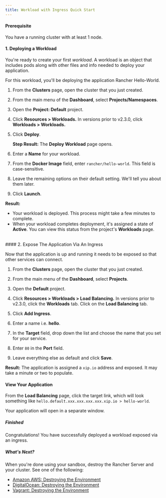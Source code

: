 ```yaml
---
title: Workload with Ingress Quick Start
---
```


#### Prerequisite

You have a running cluster with at least 1 node.

#### 1. Deploying a Workload

You're ready to create your first _workload_. A workload is an object that includes pods along with other files and info needed to deploy your application.

For this workload, you'll be deploying the application Rancher Hello-World.

1.  From the **Clusters** page, open the cluster that you just created.

2.  From the main menu of the **Dashboard**, select **Projects/Namespaces**.

3.  Open the **Project: Default** project.

4.  Click **Resources > Workloads.** In versions prior to v2.3.0, click **Workloads > Workloads.**

5.  Click **Deploy**.

    **Step Result:** The **Deploy Workload** page opens.

6.  Enter a **Name** for your workload.

7.  From the **Docker Image** field, enter `rancher/hello-world`. This field is case-sensitive.

8.  Leave the remaining options on their default setting. We'll tell you about them later.

9.  Click **Launch**.

**Result:**

- Your workload is deployed. This process might take a few minutes to complete.
- When your workload completes deployment, it's assigned a state of **Active**. You can view this status from the project's **Workloads** page.

<br/>
#### 2. Expose The Application Via An Ingress

Now that the application is up and running it needs to be exposed so that other services can connect.

1.  From the **Clusters** page, open the cluster that you just created.

2.  From the main menu of the **Dashboard**, select **Projects**.

3.  Open the **Default** project.

4.  Click **Resources > Workloads > Load Balancing.** In versions prior to v2.3.0, click the **Workloads** tab. Click on the **Load Balancing** tab.

5.  Click **Add Ingress**.

6.  Enter a name i.e. **hello**.

7.  In the **Target** field, drop down the list and choose the name that you set for your service.

8.  Enter `80` in the **Port** field.

9.  Leave everything else as default and click **Save**.

**Result:** The application is assigned a `xip.io` address and exposed. It may take a minute or two to populate.

#### View Your Application

From the **Load Balancing** page, click the target link, which will look something like `hello.default.xxx.xxx.xxx.xxx.xip.io > hello-world`.

Your application will open in a separate window.

##### Finished

Congratulations! You have successfully deployed a workload exposed via an ingress.

##### What's Next?

When you're done using your sandbox, destroy the Rancher Server and your cluster. See one of the following:

- [Amazon AWS: Destroying the Environment](/docs/quick-start-guide/deployment/amazon-aws-qs/#destroying-the-environment)
- [DigitalOcean: Destroying the Environment](/docs/quick-start-guide/deployment/digital-ocean-qs/#destroying-the-environment)
- [Vagrant: Destroying the Environment](/docs/quick-start-guide/deployment/quickstart-vagrant/#destroying-the-environment)
